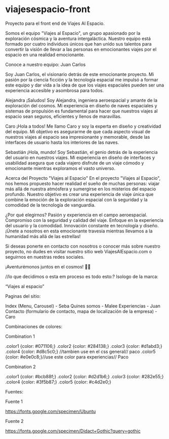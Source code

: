# viajesespacio-front
Proyecto para el front end de Viajes Al Espacio.


Somos el equipo "Viajes al Espacio", un grupo apasionado por la exploración cósmica y la aventura intergaláctica. Nuestro equipo está formado por cuatro individuos únicos que han unido sus talentos para convertir la visión de llevar a las personas en emocionantes viajes por el espacio en una realidad emocionante.

Conoce a nuestro equipo:
Juan Carlos



Soy Juan Carlos, el visionario detrás de este emocionante proyecto. Mi pasión por la ciencia ficción y la tecnología espacial me impulsó a formar este equipo y dar vida a la idea de que los viajes espaciales pueden ser una experiencia accesible y asombrosa para todos.

Alejandra
¡Saludos! Soy Alejandra, ingeniera aeroespacial y amante de la exploración del cosmos. Mi experiencia en diseño de naves espaciales y sistemas de propulsión es fundamental para hacer que nuestros viajes al espacio sean seguros, eficientes y llenos de maravillas.

Caro
¡Hola a todos! Me llamo Caro y soy la experta en diseño y creatividad del equipo. Mi objetivo es asegurarme de que cada aspecto visual de nuestros viajes al espacio sea impresionante y memorable, desde las interfaces de usuario hasta los interiores de las naves.

Sebastián
¡Hola, mundo! Soy Sebastián, el genio detrás de la experiencia del usuario en nuestros viajes. Mi experiencia en diseño de interfaces y usabilidad asegura que cada viajero disfrute de un viaje cómodo y emocionante mientras exploramos el vasto universo.

Acerca del Proyecto "Viajes al Espacio"
En el proyecto "Viajes al Espacio", nos hemos propuesto hacer realidad el sueño de muchas personas: viajar más allá de nuestra atmósfera y sumergirse en los misterios del espacio profundo. Nuestro objetivo es crear una experiencia de viaje única que combine la emoción de la exploración espacial con la seguridad y la comodidad de la tecnología de vanguardia.

¿Por qué elegirnos?
Pasión y experiencia en el campo aeroespacial.
Compromiso con la seguridad y calidad del viaje.
Enfoque en la experiencia del usuario y la comodidad.
Innovación constante en tecnología y diseño.
¡Únete a nosotros en esta emocionante travesía mientras llevamos a la humanidad más allá de las estrellas!

Si deseas ponerte en contacto con nosotros o conocer más sobre nuestro proyecto, no dudes en visitar nuestro sitio web ViajesAlEspacio.com o seguirnos en nuestras redes sociales.

¡Aventurémonos juntos en el cosmos! 🚀🌌

//lo que decidimos o esta em proceso es todo esto:?
Isologo de la marca:

“Viajes al espacio”

<i class="fa-solid fa-rocket"></i>

Paginas del sitio:

Index (Menu, Carousel) - Seba
Quines somos - Malee
Experiencias - Juan
Contacto (formulario de contacto, mapa de localización de la empresa) - Caro

Combinaciones de colores:

Combination 1

.color1 {color: #071106;}
.color2 {color: #284138;}
.color3 {color: #d1abd3;}
.color4 {color: #d8c5c0;}  //tambien use en el css general// paco
.color5 {color: #e0e0c8;}//use este color para experiencias// Paco

Combination 2

.color1 {color: #bcb88f;}
.color2 {color: #d2d1b6;}
.color3 {color: #282e55;}
.color4 {color: #3f5b87;}
.color5 {color: #c4d2e0;}

Fuentes:

Fuente 1

https://fonts.google.com/specimen/Ubuntu

Fuente 2

https://fonts.google.com/specimen/Didact+Gothic?query=gothic